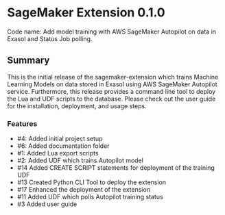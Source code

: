 # SageMaker Extension 0.1.0

Code name: Add model training with AWS SageMaker Autopilot on data in Exasol and 
Status Job polling.

## Summary
This is the initial release of the sagemaker-extension which trains Machine 
Learning Models on data stored in Exasol using AWS SageMaker Autopilot service.
Furthermore, this release provides a command line tool to deploy the Lua and UDF scripts to the database. Please check out 
the user guide for the installation, deployment, and usage steps.

### Features

  - #4: Added initial project setup
  - #6: Added documentation folder 
  - #1: Added Lua export scripts
  - #2: Added UDF which trains Autopilot model
  - #14 Added CREATE SCRIPT statements for deployment of the training UDF
  - #13 Created Python CLI Tool to deploy the extension
  - #17 Enhanced the deployment of the extension
  - #11 Added UDF which polls Autopilot training status
  - #3 Added user guide


  
    